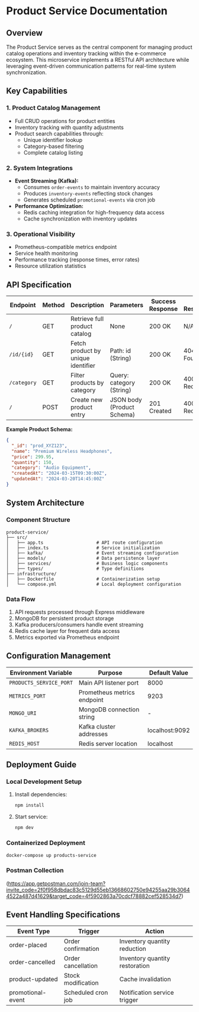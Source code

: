 # Product Service Documentation

## Overview

The Product Service serves as the central component for managing product catalog operations and inventory tracking within the e-commerce ecosystem. This microservice implements a RESTful API architecture while leveraging event-driven communication patterns for real-time system synchronization.

## Key Capabilities

### 1. Product Catalog Management
- Full CRUD operations for product entities
- Inventory tracking with quantity adjustments
- Product search capabilities through:
  - Unique identifier lookup
  - Category-based filtering
  - Complete catalog listing

### 2. System Integrations
- **Event Streaming (Kafka):**
  - Consumes `order-events` to maintain inventory accuracy
  - Produces `inventory-events` reflecting stock changes
  - Generates scheduled `promotional-events` via cron job
- **Performance Optimization:**
  - Redis caching integration for high-frequency data access
  - Cache synchronization with inventory updates

### 3. Operational Visibility
- Prometheus-compatible metrics endpoint
- Service health monitoring
- Performance tracking (response times, error rates)
- Resource utilization statistics

## API Specification

| Endpoint               | Method | Description                          | Parameters                       | Success Response | Error Responses                  |
|------------------------|--------|--------------------------------------|-----------------------------------|------------------|-----------------------------------|
| `/`                    | GET    | Retrieve full product catalog        | None                             | 200 OK           | N/A                               |
| `/id/{id}`             | GET    | Fetch product by unique identifier   | Path: id (String)                | 200 OK           | 404 Not Found                     |
| `/category`            | GET    | Filter products by category          | Query: category (String)         | 200 OK           | 400 Bad Request                   |
| `/`                    | POST   | Create new product entry             | JSON body (Product Schema)       | 201 Created      | 400 Bad Request                   |

**Example Product Schema:**
```json
{
  "_id": "prod_XYZ123",
  "name": "Premium Wireless Headphones",
  "price": 299.95,
  "quantity": 150,
  "category": "Audio Equipment",
  "createdAt": "2024-03-15T09:30:00Z",
  "updatedAt": "2024-03-20T14:45:00Z"
}
```

## System Architecture

### Component Structure
```
product-service/
├── src/
│   ├── app.ts                    # API route configuration
│   ├── index.ts                  # Service initialization
│   ├── kafka/                    # Event streaming configuration
│   ├── models/                   # Data persistence layer
│   ├── services/                 # Business logic components
│   ├── types/                    # Type definitions
├── infrastructure/
│   ├── Dockerfile                # Containerization setup
│   └── compose.yml               # Local deployment configuration
```

### Data Flow
1. API requests processed through Express middleware
2. MongoDB for persistent product storage
3. Kafka producers/consumers handle event streaming
4. Redis cache layer for frequent data access
5. Metrics exported via Prometheus endpoint

## Configuration Management

| Environment Variable     | Purpose                                  | Default Value   |
|--------------------------|------------------------------------------|-----------------|
| `PRODUCTS_SERVICE_PORT`  | Main API listener port                   | 8000            |
| `METRICS_PORT`           | Prometheus metrics endpoint              | 9203            |
| `MONGO_URI`              | MongoDB connection string                | -               |
| `KAFKA_BROKERS`          | Kafka cluster addresses                  | localhost:9092  |
| `REDIS_HOST`             | Redis server location                    | localhost       |

## Deployment Guide

### Local Development Setup
1. Install dependencies:
   ```bash
   npm install
   ```

2. Start service:
   ```bash
   npm dev
   ```

### Containerized Deployment
```bash
docker-compose up products-service
```
### Postman Collection 
(https://app.getpostman.com/join-team?invite_code=2f0f958dbdac83c5129d55eb13668602750e94255aa29b30644522a487d41629&target_code=4f5902863a70cdcf78882cef528534d7)

## Event Handling Specifications

| Event Type          | Trigger                | Action                            |
|---------------------|------------------------|-----------------------------------|
| order-placed        | Order confirmation     | Inventory quantity reduction      |
| order-cancelled     | Order cancellation     | Inventory quantity restoration    |
| product-updated     | Stock modification     | Cache invalidation                |
| promotional-event   | Scheduled cron job     | Notification service trigger      |



